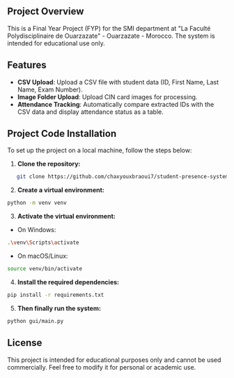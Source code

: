 ## Project Overview

This is a Final Year Project (FYP) for the SMI department at "La Faculté Polydisciplinaire de Ouarzazate" - Ouarzazate - Morocco.
The system is intended for educational use only.

## Features

- **CSV Upload**: Upload a CSV file with student data (ID, First Name, Last Name, Exam Number).
- **Image Folder Upload**: Upload CIN card images for processing.
- **Attendance Tracking**: Automatically compare extracted IDs with the CSV data and display attendance status as a table.

## Project Code Installation

To set up the project on a local machine, follow the steps below:

1. **Clone the repository:**

```bash
   git clone https://github.com/chaxyouxbraoui7/student-presence-system.git
```

2. **Create a virtual environment:**

```bash
python -m venv venv
```

3. **Activate the virtual environment:**

- On Windows:

```bash
.\venv\Scripts\activate
```

- On macOS/Linux:

```bash
source venv/bin/activate
```

4. **Install the required dependencies:**

```bash
pip install -r requirements.txt
```

5. **Then finally run the system:**

```bash
python gui/main.py
```

## License

This project is intended for educational purposes only and cannot be used commercially.
Feel free to modify it for personal or academic use.